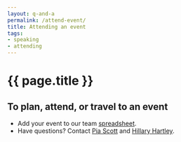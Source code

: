 ```yaml
---
layout: q-and-a
permalink: /attend-event/
title: Attending an event
tags:
- speaking
- attending
---
```

# {{ page.title }}

## To plan, attend, or travel to an event

* Add your event to our team [spreadsheet](https://docs.google.com/spreadsheets/d/1Y0336rKQ4FiTFhoQynRjoVuJFzXEgaV0QcHqaNd-Eis/edit#gid=840687914).
* Have questions? Contact [Pia Scott](mailto:pia.scott@gsa.gov) and [Hillary Hartley](mailto:hillary.hartley@gsa.gov).
